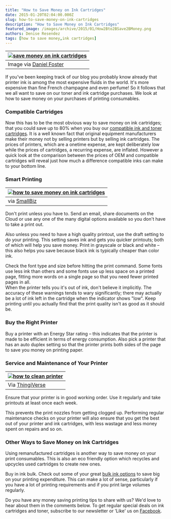 ```yaml
---
title: "How to Save Money on Ink Cartridges"
date: 2015-01-20T02:04:00.000Z
slug: how-to-save-money-on-ink-cartridges
description: "How to Save Money on Ink Cartridges"
featured_image: /images/archive/2015/01/How2Bto2BSave2BMoney.png
authors: Denise Resendez
tags: [how to save money,ink cartridges]
---
```


| [![save money on ink cartridges ](/blog/images/How-to-Save-Money.png "How to Save Money on Ink Cartridges ")](/blog/images/How-to-Save-Money.png)                                                                                                                                                                                                                                                                                                    |
| ----------------------------------------------------------------------------------------------------------------------------------------------------------------------------------------------------------------------------------------------------------------------------------------------------------------------------------------------------------------------------------------------------------------------------------------------- |
| Image via [Daniel Foster](https://www.flickr.com/photos/danielfoster/5857102223/in/photolist-9Vzbr6-5zXtUQ-5TNn9M-999dGe-5sm2tR-xJRC-4TZZt7-bch3z-9i7dfB-9bM8av-dWBK1w-rXJCo-8cYUns-NnpHh-8avY7t-5w5Uct-6WxmjC-cgo7VL-5JomRD-pFQUMH-3MePC3-xpP15-65XLwH-bsVGAh-ejVE3t-99ckvQ-vcgZR-3eRCfm-7imeNb-FJi9W-M9tRG-qm3JzG-3B5yX7-DCHxv-8r7HMW-8r4Au6-8r7Huf-8r7Hod-8r7HFu-8r4AMZ-9BPbSr-xK3ua-27FXpS-6xayAm-79ziCd-brM9CH-auimnJ-6coMMA-eRdcR-7imfPW) |

If you've been keeping track of our blog you probably know already that printer ink is among the most expensive fluids in the world. It's more expensive than fine French champagne and even perfume! So it follows that we all want to save on our toner and ink cartridge purchases. We look at how to save money on your purchases of printing consumables. 

### 

### Compatible Cartridges 

Now this has to be the most obvious way to save money on ink cartridges; that you could save up to 80% when you buy our [compatible ink and toner cartridges](https://www.compandsave.com/). It is a well known fact that original equipment manufacturers make their money not by selling printers but by selling ink cartridges. The prices of printers, which are a onetime expense, are kept deliberately low while the prices of cartridges, a recurring expense, are inflated. However a quick look at the comparison between the prices of OEM and compatible cartridges will reveal just how much a difference compatible inks can make to your bottom line. 

### Smart Printing 

| [![how to save money on ink cartridges](/blog/images/cloud-computing.jpg "Use Cloud Storage to Save Ink")](/blog/images/cloud-computing.jpg)                                                                                                                                                                                                                                                                                                                                                                                                                                                                                                                                                                                                                                                                                                                                                                                                                                                                                                                                                                                                                                                                                                                                                                                                                                                                                                                                                                                                                                                                                                                                                                                                                                                                                                                                                                                                                                                                                                                                                                                                                                                                                                                                                                                                                                                                                                                                                                                                                                                                                                                                                                                                                                                                                                                                                                                                                                                                                                                                                                                                                                                                                                                                                                                                                                                                                                                                                                                                                                                                                                                                                                                                                                                                                                                                                                                                                                                                                                                                                                                                                                                                                                                                                                                                                                                                                                                                                                                                                                                                                                                                                                                                                                                                                                                                                                                                                                                                                            |
| ---------------------------------------------------------------------------------------------------------------------------------------------------------------------------------------------------------------------------------------------------------------------------------------------------------------------------------------------------------------------------------------------------------------------------------------------------------------------------------------------------------------------------------------------------------------------------------------------------------------------------------------------------------------------------------------------------------------------------------------------------------------------------------------------------------------------------------------------------------------------------------------------------------------------------------------------------------------------------------------------------------------------------------------------------------------------------------------------------------------------------------------------------------------------------------------------------------------------------------------------------------------------------------------------------------------------------------------------------------------------------------------------------------------------------------------------------------------------------------------------------------------------------------------------------------------------------------------------------------------------------------------------------------------------------------------------------------------------------------------------------------------------------------------------------------------------------------------------------------------------------------------------------------------------------------------------------------------------------------------------------------------------------------------------------------------------------------------------------------------------------------------------------------------------------------------------------------------------------------------------------------------------------------------------------------------------------------------------------------------------------------------------------------------------------------------------------------------------------------------------------------------------------------------------------------------------------------------------------------------------------------------------------------------------------------------------------------------------------------------------------------------------------------------------------------------------------------------------------------------------------------------------------------------------------------------------------------------------------------------------------------------------------------------------------------------------------------------------------------------------------------------------------------------------------------------------------------------------------------------------------------------------------------------------------------------------------------------------------------------------------------------------------------------------------------------------------------------------------------------------------------------------------------------------------------------------------------------------------------------------------------------------------------------------------------------------------------------------------------------------------------------------------------------------------------------------------------------------------------------------------------------------------------------------------------------------------------------------------------------------------------------------------------------------------------------------------------------------------------------------------------------------------------------------------------------------------------------------------------------------------------------------------------------------------------------------------------------------------------------------------------------------------------------------------------------------------------------------------------------------------------------------------------------------------------------------------------------------------------------------------------------------------------------------------------------------------------------------------------------------------------------------------------------------------------------------------------------------------------------------------------------------------------------------------------------------------------------------------------------------------------------------------------- |
| via [SmallBiz](https://if%20you%E2%80%99ve%20been%20keeping%20track%20of%20our%20blog%20you%20probably%20know%20already%20that%20printer%20ink%20is%20among%20the%20most%20expensive%20fluids%20in%20the%20world.%20it%E2%80%99s%20more%20expensive%20than%20fine%20french%20champagne%20and%20even%20perfume%21%20so%20it%20follows%20that%20we%20all%20want%20to%20save%20on%20our%20toner%20and%20ink%20cartridge%20purchases.%20%20we%20look%20at%20how%20to%20save%20money%20on%20your%20purchases%20of%20printing%20consumables.%20%20compatible%20cartridges%20%20now%20this%20has%20to%20be%20the%20most%20obvious%20way%20to%20save%20money%20on%20ink%20cartridges%3B%20that%20you%20could%20save%20up%20to%2080%25%20when%20you%20buy%20our%20compatible%20ink%20and%20toner%20cartridges.%20it%20is%20a%20well%20known%20fact%20that%20original%20equipment%20manufacturers%20make%20their%20money%20not%20by%20selling%20printers%20but%20by%20selling%20ink%20cartridges.%20the%20prices%20of%20printers%2C%20which%20are%20a%20onetime%20expense%2C%20are%20kept%20deliberately%20low%20while%20the%20prices%20of%20cartridges%2C%20a%20recurring%20expense%2C%20are%20inflated.%20%20however%20a%20quick%20look%20at%20the%20comparison%20between%20the%20prices%20of%20oem%20and%20compatible%20cartridges%20will%20reveal%20just%20how%20much%20a%20difference%20compatible%20inks%20can%20make%20to%20your%20bottom%20line.%20%20smart%20printing%20%20don%E2%80%99t%20print%20unless%20you%20have%20to.%20send%20an%20email%2C%20share%20documents%20on%20the%20cloud%20or%20use%20any%20one%20of%20the%20many%20digital%20options%20available%20so%20you%20don%E2%80%99t%20have%20to%20take%20a%20print%20out.%20also%20unless%20you%20need%20to%20have%20a%20high%20quality%20printout%2C%20use%20the%20draft%20setting%20to%20do%20your%20printing.%20this%20setting%20saves%20ink%20and%20gets%20you%20quicker%20printouts%3B%20both%20of%20which%20will%20help%20you%20save%20money.%20print%20in%20grayscale%20or%20black%20and%20white%20%E2%80%93%20this%20also%20helps%20you%20save%20because%20black%20ink%20is%20typically%20cheaper%20than%20color%20ink.%20%20check%20the%20font%20type%20and%20size%20before%20hitting%20the%20print%20command.%20some%20fonts%20use%20less%20ink%20than%20others%20and%20some%20fonts%20use%20up%20less%20space%20on%20a%20printed%20page%2C%20fitting%20more%20words%20on%20a%20single%20page%20so%20that%20you%20need%20fewer%20printed%20pages%20in%20all.%20%20when%20the%20printer%20tells%20you%20it%E2%80%99s%20out%20of%20ink%2C%20don%E2%80%99t%20believe%20it%20implicitly.%20the%20accuracy%20of%20these%20warnings%20tends%20to%20wary%20significantly%3B%20there%20may%20actually%20be%20a%20lot%20of%20ink%20left%20in%20the%20cartridge%20when%20the%20indicator%20shows%20%E2%80%9Clow%E2%80%9D.%20keep%20printing%20until%20you%20actually%20find%20that%20the%20print%20quality%20isn%E2%80%99t%20as%20good%20as%20it%20should%20be.%20%20buy%20the%20right%20printer%20buy%20a%20printer%20with%20an%20energy%20star%20rating%20%E2%80%93%20this%20indicates%20that%20the%20printer%20is%20made%20to%20be%20efficient%20in%20terms%20of%20energy%20consumption.%20also%20pick%20a%20printer%20that%20has%20an%20auto%20duplex%20setting%20so%20that%20the%20printer%20prints%20both%20sides%20of%20the%20page%20to%20save%20you%20money%20on%20printing%20paper.%20%20service%20and%20maintenance%20of%20your%20printer%20ensure%20that%20your%20printer%20is%20in%20good%20working%20order.%20use%20it%20regularly%20and%20take%20printouts%20at%20least%20once%20each%20week.%20this%20prevents%20the%20print%20nozzles%20from%20getting%20clogged%20up.%20performing%20regular%20maintenance%20checks%20on%20your%20printer%20will%20also%20ensure%20that%20you%20get%20the%20best%20out%20of%20your%20printer%20and%20ink%20cartridges%2C%20with%20less%20wastage%20and%20less%20money%20spent%20on%20repairs%20and%20so%20on.%20%20other%20ways%20to%20save%20money%20on%20ink%20cartridges%20using%20remanufactured%20cartridges%20is%20another%20way%20to%20save%20money%20on%20your%20print%20consumables.%20this%20is%20also%20an%20eco%20friendly%20option%20which%20recycles%20and%20upcycles%20used%20cartridges%20to%20create%20new%20ones.%20%20buy%20in%20ink%20bulk.%20check%20out%20some%20of%20your%20great%20bulk%20ink%20options%20to%20save%20big%20on%20your%20printing%20expenditure.%20this%20can%20make%20a%20lot%20of%20sense%2C%20particularly%20if%20you%20have%20a%20lot%20of%20printing%20requirements%20and%20if%20you%20print%20large%20volumes%20regularly.%20%20do%20you%20have%20any%20money%20saving%20printing%20tips%20to%20share%20with%20us/?%20We%E2%80%99d%20love%20to%20hear%20about%20them%20in%20the%20comments%20below.%20To%20get%20regular%20special%20deals%20on%20ink%20cartridges%20and%20toner,%20subscribe%20to%20our%20newsletter%20or%20%E2%80%98Like%E2%80%99%20us%20on%20Facebook.) |

Don't print unless you have to. Send an email, share documents on the Cloud or use any one of the many digital options available so you don't have to take a print out.

Also unless you need to have a high quality printout, use the draft setting to do your printing. This setting saves ink and gets you quicker printouts; both of which will help you save money. Print in grayscale or black and white – this also helps you save because black ink is typically cheaper than color ink. 

Check the font type and size before hitting the print command. Some fonts use less ink than others and some fonts use up less space on a printed page, fitting more words on a single page so that you need fewer printed pages in all.  
When the printer tells you it's out of ink, don't believe it implicitly. The accuracy of these warnings tends to wary significantly; there may actually be a lot of ink left in the cartridge when the indicator shows "low". Keep printing until you actually find that the print quality isn't as good as it should be. 

### Buy the Right Printer

Buy a printer with an Energy Star rating – this indicates that the printer is made to be efficient in terms of energy consumption. Also pick a printer that has an auto duplex setting so that the printer prints both sides of the page to save you money on printing paper. 

### Service and Maintenance of Your Printer

| [![how to clean printer](/blog/images/minidustpan2-preview-featured.jpg "How To Take Care of Printers")](/blog/images/minidustpan2-preview-featured.jpg) |
| --------------------------------------------------------------------------------------------------------------------------------------------------- |
| Via [ThingiVerse](https://www.thingiverse.com/thing:100575)                                                                                         |

Ensure that your printer is in good working order. Use it regularly and take printouts at least once each week.

This prevents the print nozzles from getting clogged up. Performing regular maintenance checks on your printer will also ensure that you get the best out of your printer and ink cartridges, with less wastage and less money spent on repairs and so on.

### Other Ways to Save Money on Ink Cartridges

Using remanufactured cartridges is another way to save money on your print consumables. This is also an eco friendly option which recycles and upcycles used cartridges to create new ones. 

Buy in ink bulk. Check out some of your great [bulk ink options](https://www.compandsave.com/ink-refill-bulk-ink) to save big on your printing expenditure. This can make a lot of sense, particularly if you have a lot of printing requirements and if you print large volumes regularly. 

Do you have any money saving printing tips to share with us? We'd love to hear about them in the comments below. To get regular special deals on ink cartridges and toner, subscribe to our newsletter or ‘Like' us on [Facebook](https://www.facebook.com/compandsave.ink).